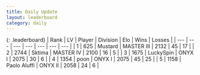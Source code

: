 ```yaml
---
title: Daily Update
layout: leaderboard
category: daily
---
```


{: .leaderboard}
| Rank | LV | Player | Division | Elo | Wins | Losses |
| --- | --- | --- | --- | --- | --- | --- |
| <span data-change="4">1</span> | 625 | <span title="ID: 611082">Mustard</span> | MASTER III | <span data-change="111">2132</span> | <span data-change="14">45</span> | <span data-change="2">17</span> |
| <span data-change="-1">2</span> | 2744 | <span title="ID: 353063">Sktima</span> | MASTER IV | <span data-change="0">2100</span> | <span data-change="0">16</span> | <span data-change="0">5</span> |
| <span data-change="-1">3</span> | 1675 | <span title="ID: 498412">LuckySpin</span> | ONYX I | <span data-change="40">2075</span> | <span data-change="9">30</span> | <span data-change="1">6</span> |
| <span data-change="0">4</span> | 1354 | <span title="ID: 540690">poon</span> | ONYX I | <span data-change="46">2075</span> | <span data-change="15">45</span> | <span data-change="9">25</span> |
| <span data-change="2">5</span> | 1158 | <span title="ID: 512212">Paolo Aluffi</span> | ONYX II | <span data-change="42">2058</span> | <span data-change="7">24</span> | <span data-change="2">6</span> |